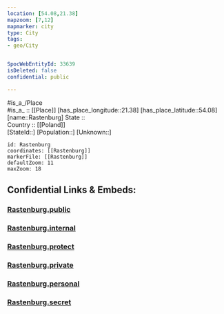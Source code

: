 ```yaml
---
location: [54.08,21.38] 
mapzoom: [7,12] 
mapmarker: city 
type: City
tags:
- geo/City


SpocWebEntityId: 33639
isDeleted: false
confidential: public

---
```

#is_a_/Place  
#is_a_ :: [[Place]] 
[has_place_longitude::21.38] 
[has_place_latitude::54.08] 
[name::Rastenburg] 
State ::  
Country :: [[Poland]]  
[StateId::] 
[Population::] 
[Unknown::] 


```leaflet
id: Rastenburg
coordinates: [[Rastenburg]] 
markerFile: [[Rastenburg]] 
defaultZoom: 11 
maxZoom: 18
```


## Confidential Links & Embeds: 

### [Rastenburg.public](/_public/\Earth\Continent\Europe\Europe~East\Poland\Provinces~Poland\Warmian-Masurian\CityRastenburg.public.md) 

### [Rastenburg.internal](/_internal/\Earth\Continent\Europe\Europe~East\Poland\Provinces~Poland\Warmian-Masurian\CityRastenburg.internal.md) 

### [Rastenburg.protect](/_protect/\Earth\Continent\Europe\Europe~East\Poland\Provinces~Poland\Warmian-Masurian\CityRastenburg.protect.md) 

### [Rastenburg.private](/_private/\Earth\Continent\Europe\Europe~East\Poland\Provinces~Poland\Warmian-Masurian\CityRastenburg.private.md) 

### [Rastenburg.personal](/_personal/\Earth\Continent\Europe\Europe~East\Poland\Provinces~Poland\Warmian-Masurian\CityRastenburg.personal.md) 

### [Rastenburg.secret](/_secret/\Earth\Continent\Europe\Europe~East\Poland\Provinces~Poland\Warmian-Masurian\CityRastenburg.secret.md)

